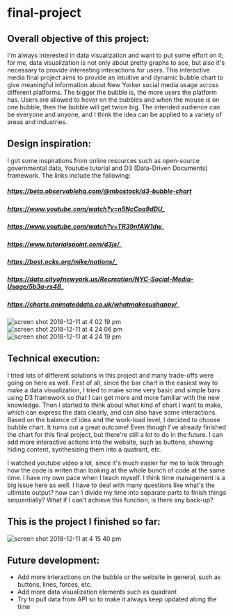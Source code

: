 # final-project

## Overall objective of this project: 
I'm always interested in data visualization and want to put some effort on it; for me, data visualization is not only about pretty graphs to see, but also it's necessary to provide interesting interactions for users. This interactive media final project aims to provide an intuitive and dynamic bubble chart to give meaningful information about New Yorker social media usage across different platforms. The bigger the bubble is, the more users the platform has. Users are allowed to hover on the bubbles and when the mouse is on one bubble, then the bubble will get twice big. The intended audience can be everyone and anyone, and I think the idea can be applied to a variety of areas and industries.

## Design inspiration:
I got some inspirations from online resources such as open-source governmental data, Youtube tutorial and D3 (Data-Driven Documents) framework. The links include the following:
##### https://beta.observablehq.com/@mbostock/d3-bubble-chart
##### https://www.youtube.com/watch?v=n5NcCoa9dDU_
##### https://www.youtube.com/watch?v=TR39nfAW1dw_
##### https://www.tutorialspoint.com/d3js/_
##### https://bost.ocks.org/mike/nations/_
##### https://data.cityofnewyork.us/Recreation/NYC-Social-Media-Usage/5b3a-rs48_
##### https://charts.animateddata.co.uk/whatmakesushappy/_
![screen shot 2018-12-11 at 4 02 19 pm](https://user-images.githubusercontent.com/32445505/49831082-ff7efc00-fd60-11e8-8676-6dedc08d6ae0.png)
![screen shot 2018-12-11 at 4 24 06 pm](https://user-images.githubusercontent.com/32445505/49831199-4d93ff80-fd61-11e8-8c23-64dcab642327.png)
![screen shot 2018-12-11 at 4 24 19 pm](https://user-images.githubusercontent.com/32445505/49831202-4f5dc300-fd61-11e8-9580-822233be1c7b.png)
## Technical execution:
I tried lots of different solutions in this project and many trade-offs were going on here as well.
First of all, since the bar chart is the easiest way to make a data visualization, I tried to make some very basic and simple bars using D3 framework so that I can get more and more familiar with the new knowledge.
Then I started to think about what kind of chart I want to make, which can express the data clearly, and can also have some interactions. Based on the balance of idea and the work-load level, I decided to choose bubble chart. It turns out a great outcome! Even though I've already finished the chart for this final project, but there're still a lot to do in the future. I can add more interactive actions into the website, such as buttons, showing hiding content, synthesizing them into a quatrant, etc. 

I watched youtube video a lot, since it's much easier for me to look through how the code is writen than looking at the whole bunch of code at the same time. I have my own pace when I teach myself. I think time management is a big issue here as well. I have to deal with many questions like what's the ultimate output? how can I divide my time into separate parts to finish things sequentially? What if I can't achieve this function, is there any back-up?

## This is the project I finished so far:
![screen shot 2018-12-11 at 4 15 40 pm](https://user-images.githubusercontent.com/32445505/49831029-d78f9880-fd60-11e8-8dd8-30b0e50cbab4.png)

## Future development:
* Add more interactions on the bubble or the website in general, such as buttons, lines, forces, etc.
* Add more data visualization elements such as quadrant
* Try to pull data from API so to make it always keep updated along the time


